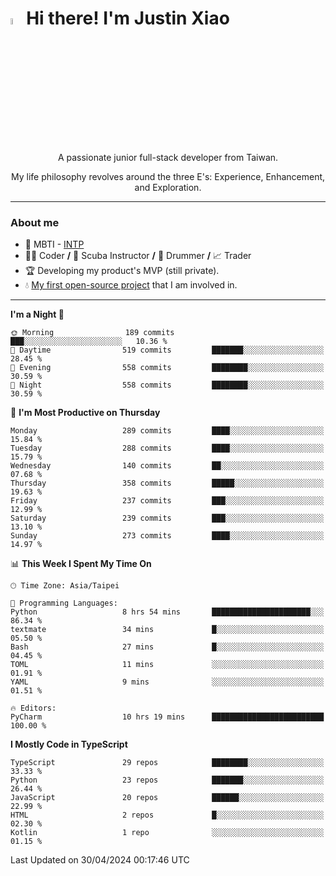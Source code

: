 # <img src="https://media.giphy.com/media/hvRJCLFzcasrR4ia7z/giphy.gif" width="5%">Hi there! I'm Justin Xiao
<p align="center">A passionate junior full-stack developer from Taiwan.  </p>
<p align="center">My life philosophy revolves around the three E's: Experience, Enhancement, and Exploration.</p>

---
### About me
- 👀 MBTI - [INTP](https://www.16personalities.com/intp-personality)
- 👨‍💻 Coder **/** 🤿 Scuba Instructor **/** 🥁 Drummer **/** 📈 Trader
- 🏆 Developing my product's MVP (still private).
- 💧 [My first open-source project](https://github.com/Game-as-a-Service/Game-Lobby-Web) that I am involved in.

---
<!--START_SECTION:waka-->
**I'm a Night 🦉** 

```text
🌞 Morning                189 commits         ███░░░░░░░░░░░░░░░░░░░░░░   10.36 % 
🌆 Daytime                519 commits         ███████░░░░░░░░░░░░░░░░░░   28.45 % 
🌃 Evening                558 commits         ████████░░░░░░░░░░░░░░░░░   30.59 % 
🌙 Night                  558 commits         ████████░░░░░░░░░░░░░░░░░   30.59 % 
```
📅 **I'm Most Productive on Thursday** 

```text
Monday                   289 commits         ████░░░░░░░░░░░░░░░░░░░░░   15.84 % 
Tuesday                  288 commits         ████░░░░░░░░░░░░░░░░░░░░░   15.79 % 
Wednesday                140 commits         ██░░░░░░░░░░░░░░░░░░░░░░░   07.68 % 
Thursday                 358 commits         █████░░░░░░░░░░░░░░░░░░░░   19.63 % 
Friday                   237 commits         ███░░░░░░░░░░░░░░░░░░░░░░   12.99 % 
Saturday                 239 commits         ███░░░░░░░░░░░░░░░░░░░░░░   13.10 % 
Sunday                   273 commits         ████░░░░░░░░░░░░░░░░░░░░░   14.97 % 
```


📊 **This Week I Spent My Time On** 

```text
🕑︎ Time Zone: Asia/Taipei

💬 Programming Languages: 
Python                   8 hrs 54 mins       ██████████████████████░░░   86.34 % 
textmate                 34 mins             █░░░░░░░░░░░░░░░░░░░░░░░░   05.50 % 
Bash                     27 mins             █░░░░░░░░░░░░░░░░░░░░░░░░   04.45 % 
TOML                     11 mins             ░░░░░░░░░░░░░░░░░░░░░░░░░   01.91 % 
YAML                     9 mins              ░░░░░░░░░░░░░░░░░░░░░░░░░   01.51 % 

🔥 Editors: 
PyCharm                  10 hrs 19 mins      █████████████████████████   100.00 % 
```

**I Mostly Code in TypeScript** 

```text
TypeScript               29 repos            ████████░░░░░░░░░░░░░░░░░   33.33 % 
Python                   23 repos            ███████░░░░░░░░░░░░░░░░░░   26.44 % 
JavaScript               20 repos            ██████░░░░░░░░░░░░░░░░░░░   22.99 % 
HTML                     2 repos             █░░░░░░░░░░░░░░░░░░░░░░░░   02.30 % 
Kotlin                   1 repo              ░░░░░░░░░░░░░░░░░░░░░░░░░   01.15 % 
```




 Last Updated on 30/04/2024 00:17:46 UTC
<!--END_SECTION:waka-->
